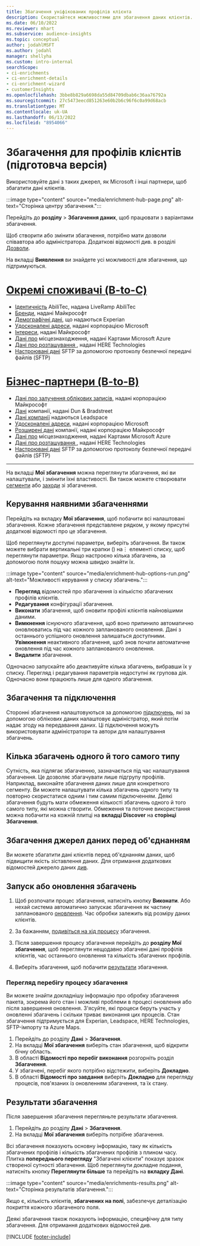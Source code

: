 ```yaml
---
title: Збагачення уніфікованих профілів клієнта
description: Скористайтеся можливостями для збагачення даних клієнтів.
ms.date: 06/10/2022
ms.reviewer: mhart
ms.subservice: audience-insights
ms.topic: conceptual
author: jodahlMSFT
ms.author: jodahl
manager: shellyha
ms.custom: intro-internal
searchScope:
- ci-enrichments
- ci-enrichment-details
- ci-enrichment-wizard
- customerInsights
ms.openlocfilehash: 3bbe8b829a6698da55d84709dbab6c36aa76792a
ms.sourcegitcommit: 27c5473eecd851263e60b2b6c96f6c0a99d68acb
ms.translationtype: MT
ms.contentlocale: uk-UA
ms.lasthandoff: 06/13/2022
ms.locfileid: "8954066"
---
```

# <a name="enrichment-for-customer-profiles-preview"></a>Збагачення для профілів клієнтів (підготовча версія)

Використовуйте дані з таких джерел, як Microsoft і інші партнери, щоб збагатити дані клієнтів.

:::image type="content" source="media/enrichment-hub-page.png" alt-text="Сторінка центру збагачення.":::

Перейдіть до **розділу** > **Збагачення даних**, щоб працювати з варіантами збагачення.  

Щоб створити або змінити збагачення, потрібно мати дозволи співавтора або адміністратора. Додаткові відомості див. в розділі [Дозволи](permissions.md).

На вкладці **Виявлення** ви знайдете усі можливості для збагачення, що підтримуються.

# <a name="individual-consumers-b-to-c"></a>[Окремі споживачі (B-to-C)](#tab/b2c)

- [Ідентичність](enrichment-liveramp.md) AbiliTec, надана LiveRamp AbiliTec
- [Бренди](enrichment-microsoft.md), надані Майкрософт
- [Демографічні дані](enrichment-experian.md), що надаються Experian
- [Удосконалені адреси](enrichment-enhanced-addresses.md), надані корпорацією Microsoft
- [Інтереси](enrichment-microsoft.md), надані Майкрософт
- [Дані про](enrichment-azure-maps.md) місцезнаходження, надані Картами Microsoft Azure
- [Дані про розташування ](enrichment-here.md), надані HERE Technologies
- [Настроювані дані](enrichment-SFTP-custom-import.md) SFTP за допомогою протоколу безпечної передачі файлів (SFTP)

# <a name="business-accounts-b-to-b"></a>[Бізнес-партнери (B-to-B)](#tab/b2b)

- [Дані про залучення облікових записів](enrichment-office.md), надані корпорацією Майкрософт
- [Дані](enrichment-dnb.md) компанії, надані Dun & Bradstreet
- [Дані компанії](enrichment-leadspace.md) надаються Leadspace
- [Удосконалені адреси](enrichment-enhanced-addresses.md), надані корпорацією Microsoft
- [Розширені дані](enrichment-enhanced-company-data.md) компанії, надані корпорацією Майкрософт
- [Дані про](enrichment-azure-maps.md) місцезнаходження, надані Картами Microsoft Azure
- [Дані про розташування ](enrichment-here.md), надані HERE Technologies
- [Настроювані дані](enrichment-SFTP-custom-import.md) SFTP за допомогою протоколу безпечної передачі файлів (SFTP)

---

На вкладці **Мої збагачення** можна переглянути збагачення, які ви налаштували, і змінити їхні властивості. Ви також можете створювати [сегменти](segments.md) або [заходи](measures.md) зі збагачення.

## <a name="manage-existing-enrichments"></a>Керування наявними збагаченнями

Перейдіть на вкладку **Мої збагачення**, щоб побачити всі налаштовані збагачення. Кожне збагачення представлене рядком, у якому присутні додаткові відомості про це збагачення.

Щоб переглянути доступні параметри, виберіть збагачення. Ви також можете вибрати вертикальні три крапки () на&vellip; елементі списку, щоб переглянути параметри. Якщо настроєно кілька збагачень, за допомогою поля пошуку можна швидко знайти їх.

:::image type="content" source="media/enrichment-hub-options-run.png" alt-text="Можливості керування у списку збагачень.":::

- **Перегляд** відомостей про збагачення із кількістю збагачених профілів клієнтів.
- **Редагування** конфігурації збагачення.
- **Виконати** збагачення, щоб оновити профілі клієнтів найновішими даними.
- **Вимкнення** існуючого збагачення, щоб воно припинило автоматично оновлюватись під час кожного запланованого оновлення. Дані з останнього успішного оновлення залишаться доступними. **Увімкнення** неактивного збагачення, щоб знов почати автоматичне оновлення під час кожного запланованого оновлення.
- **Видалити** збагачення.

Одночасно запускайте або деактивуйте кілька збагачень, вибравши їх у списку. Перегляд і редагування параметрів недоступні як групова дія. Одночасно вони працюють лише для одного збагачення.

## <a name="enrichments-and-connections"></a>Збагачення та підключення

Сторонні збагачення налаштовуються за допомогою [підключень](connections.md), які за допомогою облікових даних налаштовує адміністратор, який потім надає згоду на передавання даних. Ці підключення можуть використовувати адміністратори та автори для налаштування збагачень.  

## <a name="multiple-enrichments-of-the-same-type"></a>Кілька збагачень одного й того самого типу

Сутність, яка підлягає збагаченню, зазначається під час налаштування збагачення. Це дозволяє збагачувати лише підгрупу профілів. Наприклад, виконайте збагачення даних лише для конкретного сегменту. Ви можете налаштувати кілька збагачень одного типу та повторно скористатися одним і тим самим підключенням. Деякі збагачення будуть мати обмеження кількості збагачень одного й того самого типу, які можна створити. Обмеження та поточне використання можна побачити на кожній плитці на **вкладці Discover** на **сторінці Збагачення**.

## <a name="enrich-data-sources-before-unification"></a>Збагачення джерел даних перед об'єднанням

Ви можете збагатити дані клієнтів перед об'єднанням даних, щоб підвищити якість зіставлення даних. Для отримання додаткових відомостей джерело даних [див](data-sources-enrichment.md).

## <a name="run-or-refresh-enrichments"></a>Запуск або оновлення збагачень

1. Щоб розпочати процес збагачення, натисніть кнопку **Виконати**. Або нехай система автоматично запускає збагачення як частину запланованого [оновлення](system.md#schedule-tab). Час обробки залежить від розміру даних клієнтів.

1. За бажанням, [подивіться на хід процесу](#see-the-progress-of-the-enrichment-process) збагачення.

1. Після завершення процесу збагачення перейдіть до **розділу Мої збагачення**, щоб переглянути нещодавно збагачені дані профілів клієнтів, час останнього оновлення та кількість збагачених профілів.

1. Виберіть збагачення, щоб побачити [результати](#enrichment-results) збагачення.

### <a name="see-the-progress-of-the-enrichment-process"></a>Перегляд перебігу процесу збагачення

Ви можете знайти докладнішу інформацію про обробку збагачення пакета, зокрема його стан і можливі проблеми в процесі оновлення або після завершення оновлення. З'ясуйте, які процеси беруть участь у оновленні збагачень і скільки триває виконання цих процесів. Стан збагачення підтримується для Experian, Leadspace, HERE Technologies, SFTP-імпорту та Azure Maps.

1. Перейдіть до розділу **Дані** > **Збагачення**.
1. На вкладці **Мої збагачення** виберіть стан збагачення, щоб відкрити бічну область.
1. В області **Відомості про перебіг виконання** розгорніть розділ **Збагачення**.
1. У збагачені, перебіг якого потрібно відстежити, виберіть **Докладно**.
1. В області **Відомості про завдання** виберіть **Докладно** для перегляду процесів, пов'язаних із оновленням збагачення, та їх стану.

## <a name="enrichment-results"></a>Результати збагачення

Після завершення збагачення перегляньте результати збагачення.

1. Перейдіть до розділу **Дані** > **Збагачення**.
1. На вкладці **Мої збагачення** виберіть потрібне збагачення.

Всі збагачення показують основну інформацію, таку як кількість збагачених профілів і кількість збагачених профілів з плином часу. Плитка **попереднього перегляду** "Збагачені клієнти" показує зразок створеної сутності збагачення. Щоб переглянути докладне подання, натисніть кнопку **Переглянути більше** та перейдіть на **вкладку Дані**.

:::image type="content" source="media/enrichments-results.png" alt-text="Сторінка результатів збагачення.":::

Якщо є, кількість клієнтів, **збагачених на полі**, забезпечує деталізацію покриття кожного збагаченого поля.

Деякі збагачення також показують інформацію, специфічну для типу збагачення. Для отримання додаткових відомостей див.

[!INCLUDE [footer-include](includes/footer-banner.md)]
